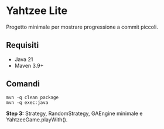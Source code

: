 # Yahtzee Lite

Progetto minimale per mostrare progressione a commit piccoli.

## Requisiti
- Java 21
- Maven 3.9+

## Comandi
```
mvn -q clean package
mvn -q exec:java
```
**Step 3:** Strategy, RandomStrategy, GAEngine minimale e YahtzeeGame.playWith().
